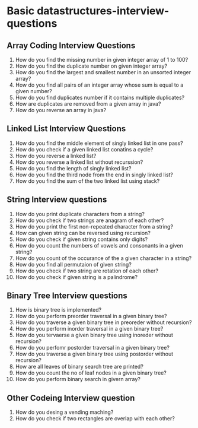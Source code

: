 # Basic datastructures-interview-questions

## Array Coding Interview Questions
1. How do you find the missing number in given integer array of 1 to 100?
2. How do you find the duplicate number on given integer array?
3. How do you find the largest and smallest number in an unsorted integer array?
4. How do you find all pairs of an integer array whose sum is equal to a given number?
5. How do you find duplicates number if it contains multiple duplicates?
6. How are duplicates are removed from a given array in java?
7. How do you reverse an array in java?

## Linked List Interview Questions
1. How do you find the middle element of singly linked list in one pass?
2. How do you check if a given linked list conatins a cycle?
3. How do you reverse a linked list?
4. How do you reverse a linked list without recurssion?
5. How do you find the length of singly linked list?
6. How do you find the third node from the end in singly linked list?
7. How do you find the sum of the two linked list using stack?

## String Interview questions
1. How do you print duplicate characters from a string?
2. How do you check if two strings are anagram of each other?
3. How do you print the first non-repeated character from a string?
4. How can given string can be reversed using recursion?
5. How do you check if given string contains only digits?
6. How do you count the numbers of vowels and consonants in a given string?
7. How do you count of the occurance of the a given character in a string?
8. How do you find all permutaion of given string?
9. How do you check if two string are rotation of each other?
10. How do you check if given string is a palindrome?

## Binary Tree Interview questions
1. How is binary tree is implemented?
2. How do you perform preorder traversal in a given binary tree?
3. How do you traverse a given binary tree in preoreder without recursion?
4. How do you perform inorder traversal in a given binary tree?
5. How do you tervaerse a given binary tree using inoreder without recursion?
6. How do you perfomr postorder traversal in a given binary tree?
7. How do you traverse a given binary tree using postorder without recursion?
8. How are all leaves of binary search tree are printed?
9. How do you count the no of leaf nodes in a given binary tree?
10. How do you perform binary search in givern array?

## Other Codeing Interview question
1. How do you desing a vending maching?
2. How do you check if two rectangles are overlap with each other?
